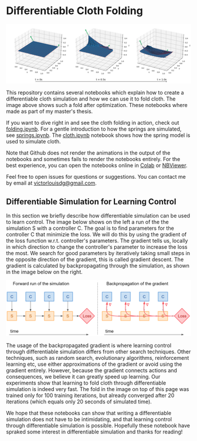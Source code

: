 # Differentiable Cloth Folding

![fold_optimized](/images/linear_15x15_opt.png)

This repository contains several notebooks which explain how to create a differentiable cloth simulation and how we can use it to fold cloth.
The image above shows such a fold after optimization.
These notebooks where made as part of my master's thesis. 

If you want to dive right in and see the cloth folding in action, check out [folding.ipynb](https://github.com/Victorlouisdg/differentiable-cloth-folding/blob/master/folding.ipynb).
For a gentle introduction to how the springs are simulated, see [springs.ipynb](https://github.com/Victorlouisdg/differentiable-cloth-folding/blob/master/springs.ipynb).
The [cloth.ipynb](https://github.com/Victorlouisdg/differentiable-cloth-folding/blob/master/cloth.ipynb) notebook shows how the spring model is used to simulate cloth.


Note that Github does not render the animations in the output of the notebooks and sometimes fails to render the notebooks entirely.
For the best experience, you can open the notebooks online in [Colab](https://colab.research.google.com/) or [NBViewer](https://nbviewer.jupyter.org/).


Feel free to open issues for questions or suggestions. You can contact me by email at victorlouisdg@gmail.com.

## Differentiable Simulation for Learning Control
In this section we briefly describe how differentiable simulation can be used to learn control.
The image below shows on the left a run of the the simulation S with a controller C.
The goal is to find parameters for the controller C that minimizie the loss.
We will do this by using the gradient of the loss function w.r.t. controller's parameters.
The gradient tells us, locally in which direction to change the controller's parameter to increase the loss the most.
We search for good parameters by iteratively taking small steps in the opposite direction of the gradient, this is called gradient descent.
The gradient is calculated by backpropagating through the simulation, as shown in the image below on the right.

![backprop](/images/forward_backward.png)

The usage of the backpropagated gradient is where learning control through differentiable simulation differs from other search techniques.
Other techniques, such as random search, evolutionary algorithms, reinforcement learning etc, use either approximations of the gradient or avoid using the gradient entirely.
However, because the gradient connects actions and consequences, we believe it can greatly speed up learning.
Our experiments show that learning to fold cloth through differentiable simulation is indeed very fast.
The fold in the image on top of this page was trained only for 100 training iterations, but already converged after 20 iterations (which equals only 20 seconds of simulated time).


We hope that these notebooks can show that writing a differentiable simulation does not have to be intimidating, and that learning control through differentiable simulation is possible.
Hopefully these notebook have spraked some interest in differentiable simulation and thanks for reading!

